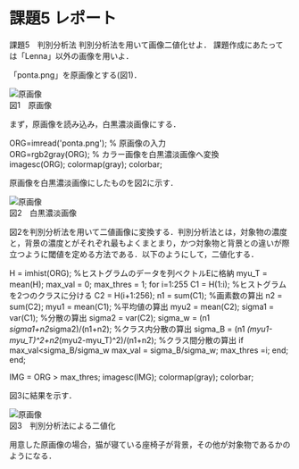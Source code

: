 # 課題5 レポート

課題5　判別分析法
判別分析法を用いて画像二値化せよ．
課題作成にあたっては「Lenna」以外の画像を用いよ．

「ponta.png」を原画像とする(図1)．

![原画像](https://github.com/be-bird/image_processing/blob/master/images/ponta.png?raw=true)  
図1　原画像

まず，原画像を読み込み，白黒濃淡画像にする．

ORG=imread('ponta.png'); % 原画像の入力  
ORG=rgb2gray(ORG); % カラー画像を白黒濃淡画像へ変換  
imagesc(ORG); colormap(gray); colorbar;

原画像を白黒濃淡画像にしたものを図2に示す．

![原画像](https://github.com/be-bird/image_processing/blob/master/images/kadai5_1.png?raw=true)  
図2　白黒濃淡画像

図2を判別分析法を用いて二値画像に変換する．判別分析法とは，対象物の濃度と，背景の濃度とがそれぞれ最もよくまとまり，かつ対象物と背景との違いが際立つように閾値を定める方法である．以下のようにして，二値化する．

H = imhist(ORG); %ヒストグラムのデータを列ベクトルEに格納
myu_T = mean(H);
max_val = 0;
max_thres = 1;
for i=1:255
C1 = H(1:i); %ヒストグラムを2つのクラスに分ける
C2 = H(i+1:256);
n1 = sum(C1); %画素数の算出
n2 = sum(C2);
myu1 = mean(C1); %平均値の算出
myu2 = mean(C2);
sigma1 = var(C1); %分散の算出
sigma2 = var(C2);
sigma_w = (n1 *sigma1+n2*sigma2)/(n1+n2); %クラス内分散の算出
sigma_B = (n1 *(myu1-myu_T)^2+n2*(myu2-myu_T)^2)/(n1+n2); %クラス間分散の算出
if max_val<sigma_B/sigma_w
max_val = sigma_B/sigma_w;
max_thres =i;
end;
end;

IMG = ORG > max_thres;
imagesc(IMG); colormap(gray); colorbar;

図3に結果を示す．

![原画像](https://github.com/be-bird/image_processing/blob/master/images/kadai5_2.png?raw=true)  
図3　判別分析法による二値化

用意した原画像の場合，猫が寝ている座椅子が背景，その他が対象物であるかのようになる．

